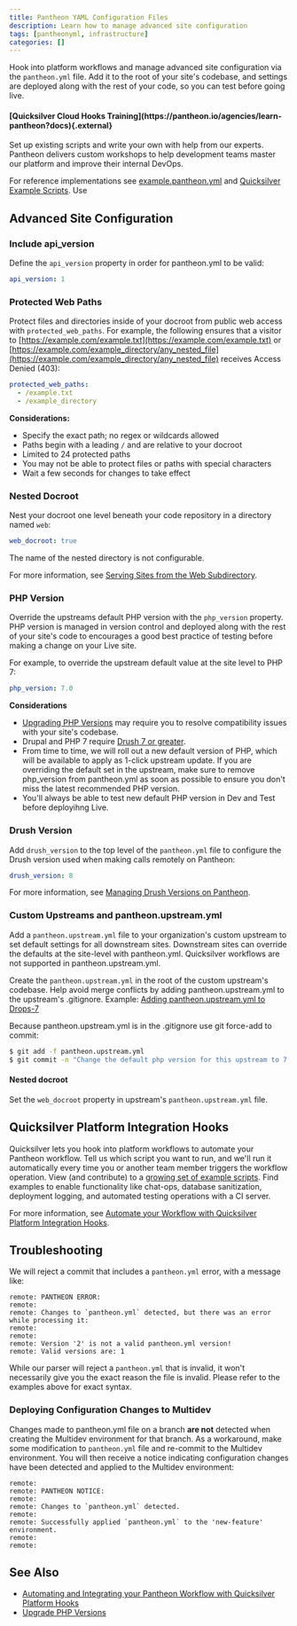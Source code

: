 ```yaml
---
title: Pantheon YAML Configuration Files
description: Learn how to manage advanced site configuration
tags: [pantheonyml, infrastructure]
categories: []
---
```

Hook into platform workflows and manage advanced site configuration via the `pantheon.yml` file. Add it to the root of your site's codebase, and settings are deployed along with the rest of your code, so you can test before going live.

<div class="enablement">
  <h4 class="info" markdown="1">[Quicksilver Cloud Hooks Training](https://pantheon.io/agencies/learn-pantheon?docs){.external}</h4>
  <p>Set up existing scripts and write your own with help from our experts. Pantheon delivers custom workshops to help development teams master our platform and improve their internal DevOps.</p>
</div>

For reference implementations see  [example.pantheon.yml](https://github.com/pantheon-systems/quicksilver-examples/blob/master/example.pantheon.yml) and [Quicksilver Example Scripts](https://github.com/pantheon-systems/quicksilver-examples). Use

## Advanced Site Configuration

### Include api_version
Define the `api_version` property in order for pantheon.yml to be valid:
```yaml
api_version: 1
```


### Protected Web Paths

Protect files and directories inside of your docroot from public web access with `protected_web_paths`. For example, the following ensures that a visitor to [https://example.com/example.txt](https://example.com/example.txt) or [https://example.com/example_directory/any_nested_file](https://example.com/example_directory/any_nested_file) receives Access Denied (403):

```yaml
protected_web_paths:
  - /example.txt
  - /example_directory
```

**Considerations:**

* Specify the exact path; no regex or wildcards allowed
* Paths begin with a leading `/` and are relative to your docroot
* Limited to 24 protected paths
* You may not be able to protect files or paths with special characters
* Wait a few seconds for changes to take effect

### Nested Docroot

Nest your docroot one level beneath your code repository in a directory named `web`:

```yaml
web_docroot: true
```

The name of the nested directory is not configurable.

For more information, see [Serving Sites from the Web Subdirectory](/docs/nested-docroot).


### PHP Version

Override the upstreams default PHP version with the `php_version` property. PHP version is managed in version control and deployed along with the rest of your site's code to encourages a good best practice of testing before making a change on your Live site.

For example, to override the upstream default value at the site level to PHP 7:

```yaml
php_version: 7.0
```

**Considerations**

* [Upgrading PHP Versions](/docs/php-versions) may require you to resolve compatibility issues with your site's codebase.
* Drupal and PHP 7 require [Drush 7 or greater](https://pantheon.io/docs/drush-versions/#configure-drush-version).
* From time to time, we will roll out a new default version of PHP, which will be available to apply as 1-click upstream update. If you are overriding the default set in the upstream, make sure to remove php_version from pantheon.yml as soon as possible to ensure you don't miss the latest recommended PHP version.
* You'll always be able to test new default PHP version in Dev and Test before deployihng Live.

### Drush Version
Add `drush_version` to the top level of the `pantheon.yml` file to configure the Drush version used when making calls remotely on Pantheon:

```yaml
drush_version: 8
```
For more information, see [Managing Drush Versions on Pantheon](/docs/drush-versions).


### Custom Upstreams and pantheon.upstream.yml
Add a `pantheon.upstream.yml` file to your organization's custom upstream to set default settings for all downstream sites. Downstream sites can override the defaults at the site-level with pantheon.yml. Quicksilver workflows are not supported in pantheon.upstream.yml.

Create the `pantheon.upstream.yml` in the root of the custom upstream's codebase. Help avoid merge conflicts by adding pantheon.upstream.yml to the upstream's .gitignore. Example: [Adding pantheon.upstream.yml to Drops-7](https://github.com/pantheon-systems/WordPress/pull/123/files)

Because pantheon.upstream.yml is in the .gitignore use git force-add to commit:

```bash
$ git add -f pantheon.upstream.yml
$ git commit -n "Change the default php version for this upstream to 7.0.x"
```

#### Nested docroot
Set the `web_docroot` property in  upstream's `pantheon.upstream.yml` file.



## Quicksilver Platform Integration Hooks

Quicksilver lets you hook into platform workflows to automate your Pantheon workflow. Tell us which script you want to run, and we'll run it automatically every time you or another team member triggers the workflow operation. View (and contribute) to a [growing set of example scripts](https://github.com/pantheon-systems/quicksilver-examples/). Find examples to enable functionality like chat-ops, database sanitization, deployment logging, and automated testing operations with a CI server.

For more information, see [Automate your Workflow with Quicksilver Platform Integration Hooks](/docs/quicksilver).


## Troubleshooting

We will reject a commit that includes a `pantheon.yml` error, with a message like:
```nohighlight
remote: PANTHEON ERROR:
remote:
remote: Changes to `pantheon.yml` detected, but there was an error while processing it:
remote:
remote:
remote: Version '2' is not a valid pantheon.yml version!
remote: Valid versions are: 1
```

While our parser will reject a `pantheon.yml` that is invalid, it won't necessarily give you the exact reason the file is invalid. Please refer to the examples above for exact syntax.

### Deploying Configuration Changes to Multidev
Changes made to pantheon.yml file on a branch **are not** detected when creating the Multidev environment for that branch. As a workaround, make some modification to `pantheon.yml` file and re-commit to the Multidev environment. You will then receive a notice indicating configuration changes have been detected and applied to the Multidev environment:

```nohighlight
remote:
remote: PANTHEON NOTICE:
remote:
remote: Changes to `pantheon.yml` detected.
remote:
remote: Successfully applied `pantheon.yml` to the 'new-feature' environment.
remote:
remote:
```

## See Also
- [Automating and Integrating your Pantheon Workflow with Quicksilver Platform Hooks](/docs/quicksilver)  
- [Upgrade PHP Versions](/docs/php-versions)
